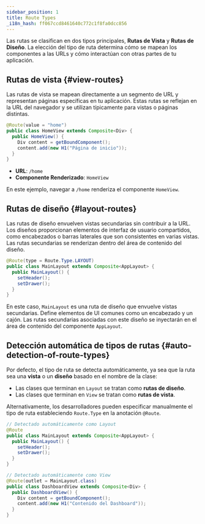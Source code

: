 ```yaml
---
sidebar_position: 1
title: Route Types
_i18n_hash: ff067ccd8461640c772c1f8fa0dcc856
---
```

Las rutas se clasifican en dos tipos principales, **Rutas de Vista** y **Rutas de Diseño**. La elección del tipo de ruta determina cómo se mapean los componentes a las URLs y cómo interactúan con otras partes de tu aplicación.

## Rutas de vista {#view-routes}

Las rutas de vista se mapean directamente a un segmento de URL y representan páginas específicas en tu aplicación. Estas rutas se reflejan en la URL del navegador y se utilizan típicamente para vistas o páginas distintas.

```java
@Route(value = "home")
public class HomeView extends Composite<Div> {
  public HomeView() {
    Div content = getBoundComponent();
    content.add(new H1("Página de inicio"));
  }
}
```

- **URL**: `/home`
- **Componente Renderizado**: `HomeView`

En este ejemplo, navegar a `/home` renderiza el componente `HomeView`.

## Rutas de diseño {#layout-routes}

Las rutas de diseño envuelven vistas secundarias sin contribuir a la URL. Los diseños proporcionan elementos de interfaz de usuario compartidos, como encabezados o barras laterales que son consistentes en varias vistas. Las rutas secundarias se renderizan dentro del área de contenido del diseño.

```java
@Route(type = Route.Type.LAYOUT)
public class MainLayout extends Composite<AppLayout> {
  public MainLayout() {
    setHeader();
    setDrawer();
  }
}
```

En este caso, `MainLayout` es una ruta de diseño que envuelve vistas secundarias. Define elementos de UI comunes como un encabezado y un cajón. Las rutas secundarias asociadas con este diseño se inyectarán en el área de contenido del componente `AppLayout`.

## Detección automática de tipos de rutas {#auto-detection-of-route-types}

Por defecto, el tipo de ruta se detecta automáticamente, ya sea que la ruta sea una **vista** o un **diseño** basado en el nombre de la clase:

- Las clases que terminan en `Layout` se tratan como **rutas de diseño**.
- Las clases que terminan en `View` se tratan como **rutas de vista**.

Alternativamente, los desarrolladores pueden especificar manualmente el tipo de ruta estableciendo `Route.Type` en la anotación `@Route`.

```java
// Detectado automáticamente como Layout
@Route
public class MainLayout extends Composite<AppLayout> {
  public MainLayout() {
    setHeader();
    setDrawer();
  }
}
```

```java
// Detectado automáticamente como View
@Route(outlet = MainLayout.class)
public class DashboardView extends Composite<Div> {
  public DashboardView() {
    Div content = getBoundComponent();
    content.add(new H1("Contenido del Dashboard"));
  }
}
```

